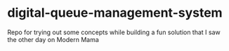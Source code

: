 # digital-queue-management-system
Repo for trying out some concepts while building a fun solution that I saw the other day on Modern Mama
